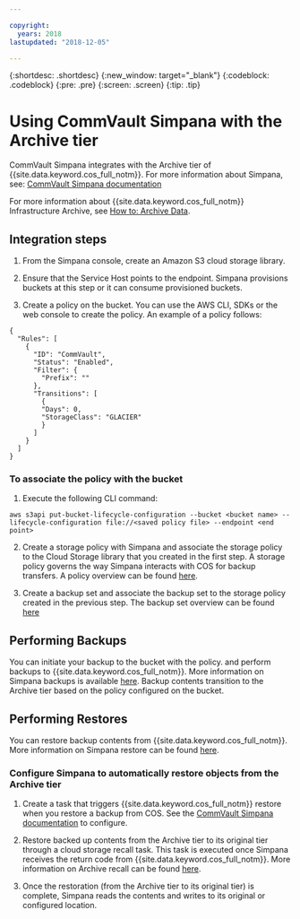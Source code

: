 ```yaml
---

copyright:
  years: 2018
lastupdated: "2018-12-05"

---
```

{:shortdesc: .shortdesc}
{:new_window: target="_blank"}
{:codeblock: .codeblock}
{:pre: .pre}
{:screen: .screen}
{:tip: .tip}


# Using CommVault Simpana with the Archive tier

CommVault Simpana integrates with the Archive tier of {{site.data.keyword.cos_full_notm}}. For more information about Simpana, see: [CommVault Simpana documentation](https://documentation.commvault.com/commvault/)

For more information about {{site.data.keyword.cos_full_notm}} Infrastructure Archive, see [How to: Archive Data](archiving.html).

## Integration steps

1.	From the Simpana console, create an Amazon S3 cloud storage library.

2. Ensure that the Service Host points to the endpoint. Simpana provisions buckets at this step or it can consume provisioned buckets.

3.	Create a policy on the bucket. You can use the AWS CLI, SDKs or the web console to create the policy. An example of a policy follows:

```shell
{
  "Rules": [
    {
      "ID": "CommVault",
      "Status": "Enabled",
      "Filter": {
        "Prefix": ""
      },
      "Transitions": [
        {
        "Days": 0,
        "StorageClass": "GLACIER"
        }
      ]
    }
  ]
}
```

### To associate the policy with the bucket

1.  Execute the following CLI command:

```shell
aws s3api put-bucket-lifecycle-configuration --bucket <bucket name> --lifecycle-configuration file://<saved policy file> --endpoint <end point>
```

2.	Create a storage policy with Simpana and associate the storage policy to the Cloud Storage library that you created in the first step. A storage policy governs the way Simpana interacts with COS for backup transfers. A policy overview can be found [here](https://documentation.commvault.com/commvault/v11/article?p=13804.htm).

3.	Create a backup set and associate the backup set to the storage policy created in the previous step. The backup set overview can be found [here](https://documentation.commvault.com/commvault/v11/article?p=11666.htm)

## Performing Backups

You can initiate your backup to the bucket with the policy. and perform backups to {{site.data.keyword.cos_full_notm}}. More information on Simpana backups is available [here](https://documentation.commvault.com/commvault/v11/article?p=11677.htm). Backup contents transition to the Archive tier based on the policy configured on the bucket.

## Performing Restores

You can restore backup contents from {{site.data.keyword.cos_full_notm}}. More information on Simpana restore can be found [here](https://documentation.commvault.com/commvault/v11/article?p=12867.htm).

### Configure Simpana to automatically restore objects from the Archive tier

1. Create a task that triggers {{site.data.keyword.cos_full_notm}} restore when you restore a backup from COS. See the [CommVault Simpana documentation](http://documentation.commvault.com/commvault/v11/article?p=features/cloud_storage/t_restoring_data_amazon_and_oracle.htm) to configure.

2. Restore backed up contents from the Archive tier to its original tier through a cloud storage recall task. This task is executed once Simpana receives the return code from {{site.data.keyword.cos_full_notm}}. More information on Archive recall can be found [here](http://documentation.commvault.com/commvault/v11/article?p=9218.htm).

3. Once the restoration (from the Archive tier to its original tier) is complete, Simpana reads the contents and writes to its original or configured location.
